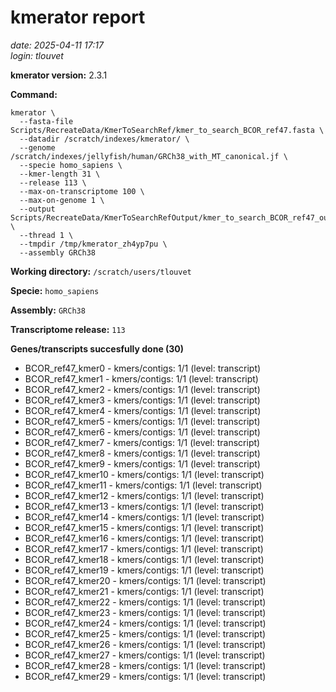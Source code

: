 # kmerator report
*date: 2025-04-11 17:17*  
*login: tlouvet*

**kmerator version:** 2.3.1

**Command:**

```
kmerator \
  --fasta-file Scripts/RecreateData/KmerToSearchRef/kmer_to_search_BCOR_ref47.fasta \
  --datadir /scratch/indexes/kmerator/ \
  --genome /scratch/indexes/jellyfish/human/GRCh38_with_MT_canonical.jf \
  --specie homo_sapiens \
  --kmer-length 31 \
  --release 113 \
  --max-on-transcriptome 100 \
  --max-on-genome 1 \
  --output Scripts/RecreateData/KmerToSearchRefOutput/kmer_to_search_BCOR_ref47_output \
  --thread 1 \
  --tmpdir /tmp/kmerator_zh4yp7pu \
  --assembly GRCh38
```

**Working directory:** `/scratch/users/tlouvet`

**Specie:** `homo_sapiens`

**Assembly:** `GRCh38`

**Transcriptome release:** `113`

**Genes/transcripts succesfully done (30)**

- BCOR_ref47_kmer0 - kmers/contigs: 1/1 (level: transcript)
- BCOR_ref47_kmer1 - kmers/contigs: 1/1 (level: transcript)
- BCOR_ref47_kmer2 - kmers/contigs: 1/1 (level: transcript)
- BCOR_ref47_kmer3 - kmers/contigs: 1/1 (level: transcript)
- BCOR_ref47_kmer4 - kmers/contigs: 1/1 (level: transcript)
- BCOR_ref47_kmer5 - kmers/contigs: 1/1 (level: transcript)
- BCOR_ref47_kmer6 - kmers/contigs: 1/1 (level: transcript)
- BCOR_ref47_kmer7 - kmers/contigs: 1/1 (level: transcript)
- BCOR_ref47_kmer8 - kmers/contigs: 1/1 (level: transcript)
- BCOR_ref47_kmer9 - kmers/contigs: 1/1 (level: transcript)
- BCOR_ref47_kmer10 - kmers/contigs: 1/1 (level: transcript)
- BCOR_ref47_kmer11 - kmers/contigs: 1/1 (level: transcript)
- BCOR_ref47_kmer12 - kmers/contigs: 1/1 (level: transcript)
- BCOR_ref47_kmer13 - kmers/contigs: 1/1 (level: transcript)
- BCOR_ref47_kmer14 - kmers/contigs: 1/1 (level: transcript)
- BCOR_ref47_kmer15 - kmers/contigs: 1/1 (level: transcript)
- BCOR_ref47_kmer16 - kmers/contigs: 1/1 (level: transcript)
- BCOR_ref47_kmer17 - kmers/contigs: 1/1 (level: transcript)
- BCOR_ref47_kmer18 - kmers/contigs: 1/1 (level: transcript)
- BCOR_ref47_kmer19 - kmers/contigs: 1/1 (level: transcript)
- BCOR_ref47_kmer20 - kmers/contigs: 1/1 (level: transcript)
- BCOR_ref47_kmer21 - kmers/contigs: 1/1 (level: transcript)
- BCOR_ref47_kmer22 - kmers/contigs: 1/1 (level: transcript)
- BCOR_ref47_kmer23 - kmers/contigs: 1/1 (level: transcript)
- BCOR_ref47_kmer24 - kmers/contigs: 1/1 (level: transcript)
- BCOR_ref47_kmer25 - kmers/contigs: 1/1 (level: transcript)
- BCOR_ref47_kmer26 - kmers/contigs: 1/1 (level: transcript)
- BCOR_ref47_kmer27 - kmers/contigs: 1/1 (level: transcript)
- BCOR_ref47_kmer28 - kmers/contigs: 1/1 (level: transcript)
- BCOR_ref47_kmer29 - kmers/contigs: 1/1 (level: transcript)
